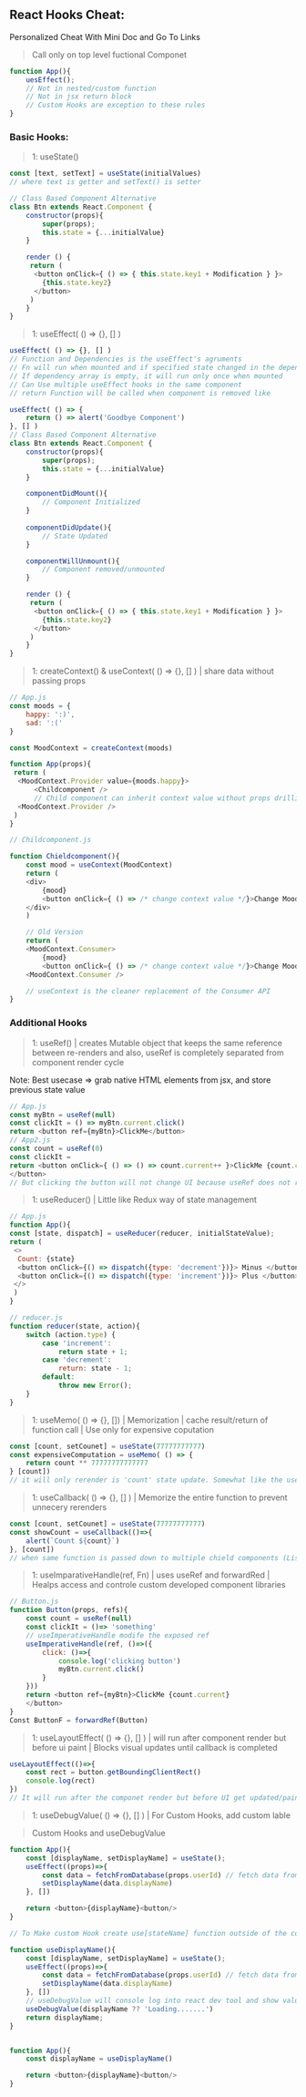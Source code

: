 ## React Hooks Cheat:
Personalized Cheat With Mini Doc and Go To Links

> Call only on top level fuctional Componet
```js
function App(){
    uesEffect();
    // Not in nested/custom function
    // Not in jsx return block
    // Custom Hooks are exception to these rules
}
```

### Basic Hooks:

>1: useState()
```js
const [text, setText] = useState(initialValues)
// where text is getter and setText() is setter

// Class Based Component Alternative
class Btn extends React.Component {
    constructor(props){
        super(props);
        this.state = {...initialValue}
    }

    render () {
     return (
      <button onClick={ () => { this.state.key1 + Modification } }>
        {this.state.key2}
      </button>
     )
    }
}
```

>1: useEffect( () => {}, [] )
```js
useEffect( () => {}, [] )
// Function and Dependencies is the useEffect's agruments
// Fn will run when mounted and if specified state changed in the dependencie array
// If dependency array is empty, it will run only once when mounted
// Can Use multiple useEffect hooks in the same component
// return Function will be called when component is removed like

useEffect( () => {
    return () => alert('Goodbye Component')
}, [] )
// Class Based Component Alternative
class Btn extends React.Component {
    constructor(props){
        super(props);
        this.state = {...initialValue}
    }

    componentDidMount(){
        // Component Initialized
    }
    
    componentDidUpdate(){
        // State Updated
    }

    componentWillUnmount(){
        // Component removed/unmounted
    }

    render () {
     return (
      <button onClick={ () => { this.state.key1 + Modification } }>
        {this.state.key2}
      </button>
     )
    }
}
```

>1: createContext() & useContext( () => {}, [] ) | share data without passing props
```js
// App.js
const moods = {
    happy: ':)',
    sad: ':('
}

const MoodContext = createContext(moods)

function App(props){
 return (
  <MoodContext.Provider value={moods.happy}>
      <Childcomponent /> 
      // Child component can inherit context value without props drilling
  <MoodContext.Provider />
 )
}

// Childcomponent.js

function Chieldcomponent(){
    const mood = useContext(MoodContext)
    return (
    <div>
        {mood}
        <button onClick={ () => /* change context value */}>Change Mood<button/>
    </div>
    )

    // Old Version
    return (
    <MoodContext.Consumer>
        {mood}
        <button onClick={ () => /* change context value */}>Change Mood<button/>
    <MoodContext.Consumer />

    // useContext is the cleaner replacement of the Consumer API
}
```


### Additional Hooks

>1: useRef() | creates Mutable object that keeps the same reference between re-renders and also, useRef is completely separated from component render cycle

Note: Best usecase => grab native HTML elements from jsx, and store previous state value
```js
// App.js
const myBtn = useRef(null)
const clickIt = () => myBtn.current.click()
return <button ref={myBtn}>ClickMe</button>
// App2.js
const count = useRef(0)
const clickIt = 
return <button onClick={ () => () => count.current++ }>ClickMe {count.current}
</button>
// But clicking the button will not change UI because useRef does not re-render like setState
```

>1: useReducer() | Little like Redux way of state management
```js
// App.js
function App(){
const [state, dispatch] = useReducer(reducer, initialStateValue);
return (
 <>
  Count: {state}
  <button onClick={() => dispatch({type: 'decrement'})}> Minus </button>
  <button onClick={() => dispatch({type: 'increment'})}> Plus </button>
 </>
 )
}

// reducer.js
function reducer(state, action){
    switch (action.type) {
        case 'increment':
            return state + 1;
        case 'decrement':
            return: state - 1;
        default:
            throw new Error();
    }
}
```

>1: useMemo( () => {}, []) | Memorization | cache result/return of function call | Use only for expensive coputation
```js
const [count, setCounet] = useState(77777777777)
const expensiveComputation = useMemo( () => {
    return count ** 77777777777777
} [count])
// it will only rerender is 'count' state update. Somewhat like the useEffect pattern
```

>1: useCallback( () => {}, [] ) | Memorize the entire function to prevent unnecery rerenders
```js
const [count, setCounet] = useState(77777777777)
const showCount = useCallback(()=>{
    alert(`Count ${count}`)
}, [count])
// when same function is passed down to multiple chield components (Lists), using useCallback could prevent that.
```

>1: useImparativeHandle(ref, Fn) | uses useRef and forwardRed | Healps access and controle custom developed component libraries
```js
// Button.js
function Button(props, refs){
    const count = useRef(null)
    const clickIt = ()=> 'something'
    // useImperativeHandle modife the exposed ref
    useImperativeHandle(ref, ()=>({
        click: ()=>{
            console.log('clicking button')
            myBtn.current.click()
        }
    }))
    return <button ref={myBtn}>ClickMe {count.current}
    </button>
}
Const ButtonF = forwardRef(Button)
```

>1: useLayoutEffect( () => {}, [] ) | will run after component render but before ui paint | Blocks visual updates until callback is completed
```js
useLayoutEffect(()=>{
    const rect = button.getBoundingClientRect()
    console.log(rect)
})
// It will run after the componet render but before UI get updated/painted
```

>1: useDebugValue( () => {}, [] ) | For Custom Hooks, add custom lable

> Custom Hooks and useDebugValue
```js
function App(){
    const [displayName, setDisplayName] = useState();
    useEffect((props)=>{
        const data = fetchFromDatabase(props.userId) // fetch data from a remote server
        setDisplayName(data.displayName)
    }, [])

    return <button>{displayName}<button/>
}

// To Make custom Hook create use[stateName] function outside of the component

function useDisplayName(){
    const [displayName, setDisplayName] = useState();
    useEffect((props)=>{
        const data = fetchFromDatabase(props.userId) // fetch data from a remote server
        setDisplayName(data.displayName)
    }, [])
    // useDebugValue will console log into react dev tool and show value
    useDebugValue(displayName ?? 'Loading.......')
    return displayName;
}


function App(){
    const displayName = useDisplayName()

    return <button>{displayName}<button/>
}
```